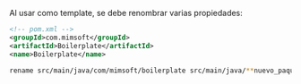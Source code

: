 Al usar como template, se debe renombrar varias propiedades:

```xml
<!-- pom.xml -->
<groupId>com.mimsoft</groupId>
<artifactId>Boilerplate</artifactId>
<name>Boilerplate</name>
```

```bash
rename src/main/java/com/mimsoft/boilerplate src/main/java/**nuevo_paquete**
```